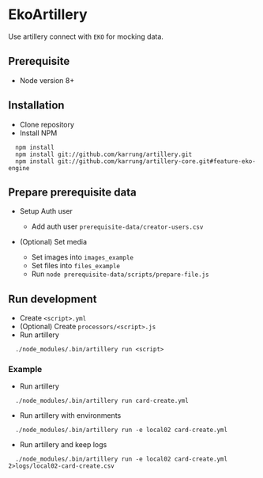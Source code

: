 # EkoArtillery
Use artillery connect with `EKO` for mocking data.

## Prerequisite
- Node version 8+


## Installation
- Clone repository
- Install NPM
```
  npm install
  npm install git://github.com/karrung/artillery.git
  npm install git://github.com/karrung/artillery-core.git#feature-eko-engine
```


## Prepare prerequisite data
- Setup Auth user
  - Add auth user `prerequisite-data/creator-users.csv`

- (Optional) Set media
  - Set images into `images_example`
  - Set files into `files_example`
  - Run `node prerequisite-data/scripts/prepare-file.js`

## Run development
- Create `<script>.yml`
- (Optional) Create `processors/<script>.js`
- Run artillery
```
  ./node_modules/.bin/artillery run <script>
```

### Example
- Run artillery
```
  ./node_modules/.bin/artillery run card-create.yml
```
- Run artillery with environments
```
  ./node_modules/.bin/artillery run -e local02 card-create.yml
```

- Run artillery and keep logs
```
  ./node_modules/.bin/artillery run -e local02 card-create.yml 2>logs/local02-card-create.csv
```